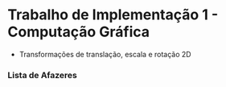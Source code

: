 # Trabalho de Implementação 1 - Computação Gráfica
- Transformações de translação, escala e rotação 2D

### Lista de Afazeres
